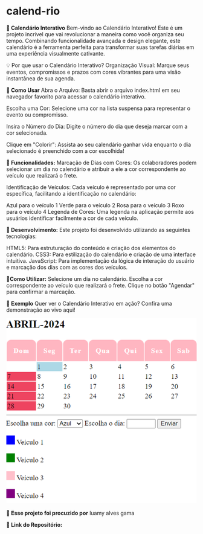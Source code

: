 # calend-rio

**📅 Calendário Interativo**
Bem-vindo ao Calendário Interativo! Este é um projeto incrível que vai revolucionar a maneira como você organiza seu tempo. Combinando funcionalidade avançada e design elegante, este calendário é a ferramenta perfeita para transformar suas tarefas diárias em uma experiência visualmente cativante.

💡 Por que usar o Calendário Interativo?
Organização Visual: Marque seus eventos, compromissos e prazos com cores vibrantes para uma visão instantânea de sua agenda.

**🚀 Como Usar**
Abra o Arquivo: Basta abrir o arquivo index.html em seu navegador favorito para acessar o calendário interativo.

Escolha uma Cor: Selecione uma cor na lista suspensa para representar o evento ou compromisso.

Insira o Número do Dia: Digite o número do dia que deseja marcar com a cor selecionada.

Clique em "Colorir": Assista ao seu calendário ganhar vida enquanto o dia selecionado é preenchido com a cor escolhida!

**🌟 Funcionalidades:**
Marcação de Dias com Cores: Os colaboradores podem selecionar um dia no calendário e atribuir a ele a cor correspondente ao veículo que realizará o frete.

Identificação de Veículos: Cada veículo é representado por uma cor específica, facilitando a identificação no calendário:

Azul para o veículo 1
Verde para o veículo 2
Rosa para o veículo 3
Roxo para o veículo 4
Legenda de Cores: Uma legenda na aplicação permite aos usuários identificar facilmente a cor de cada veículo.

**🌈 Desenvolvimento:**
Este projeto foi desenvolvido utilizando as seguintes tecnologias:

HTML5: Para estruturação do conteúdo e criação dos elementos do calendário.
CSS3: Para estilização do calendário e criação de uma interface intuitiva.
JavaScript: Para implementação da lógica de interação do usuário e marcação dos dias com as cores dos veículos.

**🌟Como Utilizar:**
Selecione um dia no calendário.
Escolha a cor correspondente ao veículo que realizará o frete.
Clique no botão "Agendar" para confirmar a marcação.

**🌟 Exemplo**
Quer ver o Calendário Interativo em ação? Confira uma demonstração ao vivo aqui!


![calendario](img/calendario.png)

**📄 Esse projeto foi procuzido por**
luamy alves gama 

**📂 Link do Repositório:**


